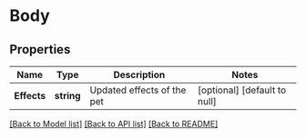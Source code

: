 # Body

## Properties
Name | Type | Description | Notes
------------ | ------------- | ------------- | -------------
**Effects** | **string** | Updated effects of the pet | [optional] [default to null]

[[Back to Model list]](../README.md#documentation-for-models) [[Back to API list]](../README.md#documentation-for-api-endpoints) [[Back to README]](../README.md)

